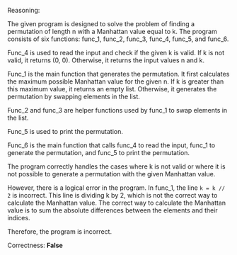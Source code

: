 Reasoning:

The given program is designed to solve the problem of finding a permutation of length n with a Manhattan value equal to k. The program consists of six functions: func_1, func_2, func_3, func_4, func_5, and func_6.

Func_4 is used to read the input and check if the given k is valid. If k is not valid, it returns (0, 0). Otherwise, it returns the input values n and k.

Func_1 is the main function that generates the permutation. It first calculates the maximum possible Manhattan value for the given n. If k is greater than this maximum value, it returns an empty list. Otherwise, it generates the permutation by swapping elements in the list.

Func_2 and func_3 are helper functions used by func_1 to swap elements in the list.

Func_5 is used to print the permutation.

Func_6 is the main function that calls func_4 to read the input, func_1 to generate the permutation, and func_5 to print the permutation.

The program correctly handles the cases where k is not valid or where it is not possible to generate a permutation with the given Manhattan value.

However, there is a logical error in the program. In func_1, the line `k = k // 2` is incorrect. This line is dividing k by 2, which is not the correct way to calculate the Manhattan value. The correct way to calculate the Manhattan value is to sum the absolute differences between the elements and their indices.

Therefore, the program is incorrect.

Correctness: **False**